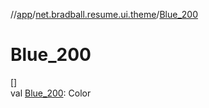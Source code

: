 //[app](../../index.md)/[net.bradball.resume.ui.theme](index.md)/[Blue_200](-blue_200.md)

# Blue_200

[]\
val [Blue_200](-blue_200.md): Color

